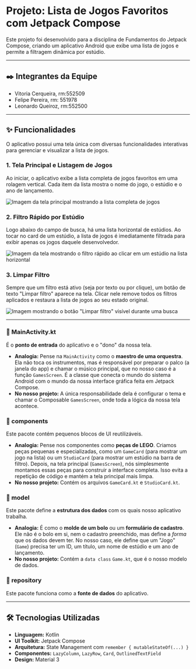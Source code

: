 # Projeto: Lista de Jogos Favoritos com Jetpack Compose

Este projeto foi desenvolvido para a disciplina de Fundamentos do Jetpack Compose, criando um aplicativo Android que exibe uma lista de jogos e permite a filtragem dinâmica por estúdio.

---

## ✒️ Integrantes da Equipe

 - Vitoria Cerqueira, rm:552509
 - Felipe Pereira, rm: 551978
 - Leonardo Queiroz, rm:552500

---

## ✨ Funcionalidades

O aplicativo possui uma tela única com diversas funcionalidades interativas para gerenciar e visualizar a lista de jogos.

### 1. Tela Principal e Listagem de Jogos

Ao iniciar, o aplicativo exibe a lista completa de jogos favoritos em uma rolagem vertical. Cada item da lista mostra o nome do jogo, o estúdio e o ano de lançamento.

![Imagem da tela principal mostrando a lista completa de jogos](images/telaIInicial.png)

### 2. Filtro Rápido por Estúdio

Logo abaixo do campo de busca, há uma lista horizontal de estúdios. Ao tocar no card de um estúdio, a lista de jogos é imediatamente filtrada para exibir apenas os jogos daquele desenvolvedor.

![Imagem da tela mostrando o filtro rápido ao clicar em um estúdio na lista horizontal](images/telaFiltro.png)

### 3. Limpar Filtro

Sempre que um filtro está ativo (seja por texto ou por clique), um botão de texto "Limpar filtro" aparece na tela. Clicar nele remove todos os filtros aplicados e restaura a lista de jogos ao seu estado original.

![Imagem mostrando o botão "Limpar filtro" visível durante uma busca](images/telaFiltro2.png)

---
### 📄 MainActivity.kt

É o **ponto de entrada** do aplicativo e o "dono" da nossa tela.

* **Analogia:** Pense na `MainActivity` como o **maestro de uma orquestra**. Ela não toca os instrumentos, mas é responsável por preparar o palco (a janela do app) e chamar o músico principal, que no nosso caso é a função `GamesScreen`. É a classe que conecta o mundo do sistema Android com o mundo da nossa interface gráfica feita em Jetpack Compose.
* **No nosso projeto:** A única responsabilidade dela é configurar o tema e chamar o Composable `GamesScreen`, onde toda a lógica da nossa tela acontece.

### 📁 components

Este pacote contém pequenos blocos de UI reutilizáveis.

* **Analogia:** Pense nos componentes como **peças de LEGO**. Criamos peças pequenas e especializadas, como um `GameCard` (para mostrar um jogo na lista) ou um `StudioCard` (para mostrar um estúdio na barra de filtro). Depois, na tela principal (`GamesScreen`), nós simplesmente montamos essas peças para construir a interface completa. Isso evita a repetição de código e mantém a tela principal mais limpa.
* **No nosso projeto:** Contém os arquivos `GameCard.kt` e `StudioCard.kt`.

### 📁 model

Este pacote define a **estrutura dos dados** com os quais nosso aplicativo trabalha.

* **Analogia:** É como o **molde de um bolo** ou um **formulário de cadastro**. Ele não é o bolo em si, nem o cadastro preenchido, mas define a *forma* que os dados devem ter. No nosso caso, ele define que um "Jogo" (`Game`) precisa ter um ID, um título, um nome de estúdio e um ano de lançamento.
* **No nosso projeto:** Contém a `data class` `Game.kt`, que é o nosso modelo de dados.

### 📁 repository

Este pacote funciona como a **fonte de dados** do aplicativo.

---
## 🛠️ Tecnologias Utilizadas

* **Linguagem:** Kotlin
* **UI Toolkit:** Jetpack Compose
* **Arquitetura:** State Management com `remember { mutableStateOf(...) }`
* **Componentes:** `LazyColumn`, `LazyRow`, `Card`, `OutlinedTextField`
* **Design:** Material 3